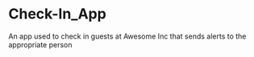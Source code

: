 # Check-In_App
An app used to check in guests at Awesome Inc that sends alerts to the appropriate person
